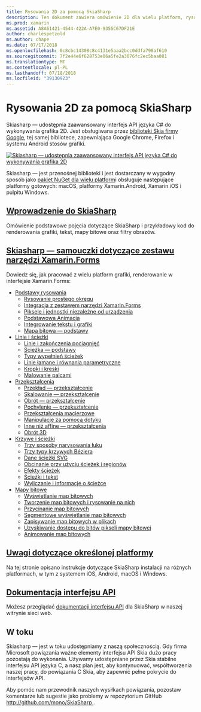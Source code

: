 ```yaml
---
title: Rysowania 2D za pomocą SkiaSharp
description: Ten dokument zawiera omówienie 2D dla wielu platform, rysowanie przy użyciu SkiaSharp. Łączy różne przewodniki, które opisują SkiaSharp i jej różnych interfejsów API.
ms.prod: xamarin
ms.assetid: A8A61421-4544-422A-A7E0-9355C67DF21E
author: charlespetzold
ms.author: chape
ms.date: 07/17/2018
ms.openlocfilehash: 0c8cbc14308c8c4131e5aaa2bcc0ddfa798af610
ms.sourcegitcommit: 7f2e44e6f628753e06a5fe2a3076fc2ec5baa081
ms.translationtype: MT
ms.contentlocale: pl-PL
ms.lasthandoff: 07/18/2018
ms.locfileid: "39130923"
---
```

# <a name="2d-drawing-with-skiasharp"></a>Rysowania 2D za pomocą SkiaSharp

Skiasharp — udostępnia zaawansowany interfejs API języka C# do wykonywania grafika 2D. Jest obsługiwana przez [biblioteki Skia firmy Google](http://skia.org), tej samej bibliotece, zapewniająca Google Chrome, Firefox i systemu Android stosów grafiki.

[![](images/ide-sml.png "Skiasharp — udostępnia zaawansowany interfejs API języka C# do wykonywania grafika 2D")](images/ide.png#lightbox)

Skiasharp — jest przenośnej biblioteki i jest dostarczany w wygodny sposób jako [pakiet NuGet dla wielu platform](https://www.nuget.org/packages/SkiaSharp)i obsługuje następujące platformy gotowych: macOS, platformy Xamarin.Android, Xamarin.iOS i pulpitu Windows.

## <a name="introduction-to-skiasharpgraphics-gamesskiasharpintroductionmd"></a>[Wprowadzenie do SkiaSharp](~/graphics-games/skiasharp/introduction.md)

Omówienie podstawowe pojęcia dotyczące SkiaSharp i przykładowy kod do renderowania grafiki, tekst, mapy bitowe oraz filtry obrazów.

## <a name="skiasharp-tutorials-for-xamarinformsxamarin-formsuser-interfacegraphicsskiasharpindexmd"></a>[Skiasharp — samouczki dotyczące zestawu narzędzi Xamarin.Forms](~/xamarin-forms/user-interface/graphics/skiasharp/index.md)

Dowiedz się, jak pracować z wielu platform grafiki, renderowanie w interfejsie Xamarin.Forms:

- [Podstawy rysowania](~/xamarin-forms/user-interface/graphics/skiasharp/basics/index.md)
  * [Rysowanie prostego okręgu](~/xamarin-forms/user-interface/graphics/skiasharp/basics/circle.md)
  * [Integracja z zestawem narzędzi Xamarin.Forms](~/xamarin-forms/user-interface/graphics/skiasharp/basics/integration.md)
  * [Piksele i jednostki niezależne od urządzenia](~/xamarin-forms/user-interface/graphics/skiasharp/basics/pixels.md)
  * [Podstawowa Animacja](~/xamarin-forms/user-interface/graphics/skiasharp/basics/animation.md)
  * [Integrowanie tekstu i grafiki](~/xamarin-forms/user-interface/graphics/skiasharp/basics/text.md)
  * [Mapa bitowa — podstawy](~/xamarin-forms/user-interface/graphics/skiasharp/basics/bitmaps.md)
- [Linie i ścieżki](~/xamarin-forms/user-interface/graphics/skiasharp/paths/index.md)
  * [Linie i zakończenia pociągnięć](~/xamarin-forms/user-interface/graphics/skiasharp/paths/lines.md)
  * [Ścieżka — podstawy](~/xamarin-forms/user-interface/graphics/skiasharp/paths/paths.md)
  * [Typy wypełnień ścieżek](~/xamarin-forms/user-interface/graphics/skiasharp/paths/fill-types.md)
  * [Linie łamane i równania parametryczne](~/xamarin-forms/user-interface/graphics/skiasharp/paths/polylines.md)
  * [Kropki i kreski](~/xamarin-forms/user-interface/graphics/skiasharp/paths/dots.md)
  * [Malowanie palcami](~/xamarin-forms/user-interface/graphics/skiasharp/paths/finger-paint.md)
- [Przekształcenia](~/xamarin-forms/user-interface/graphics/skiasharp/transforms/index.md)
  * [Przekład — przekształcenie](~/xamarin-forms/user-interface/graphics/skiasharp/transforms/translate.md)
  * [Skalowanie — przekształcenie](~/xamarin-forms/user-interface/graphics/skiasharp/transforms/scale.md)
  * [Obrót — przekształcenie](~/xamarin-forms/user-interface/graphics/skiasharp/transforms/rotate.md)
  * [Pochylenie — przekształcenie](~/xamarin-forms/user-interface/graphics/skiasharp/transforms/skew.md)
  * [Przekształcenia macierzowe](~/xamarin-forms/user-interface/graphics/skiasharp/transforms/matrix.md)
  * [Manipulacje za pomocą dotyku](~/xamarin-forms/user-interface/graphics/skiasharp/transforms/touch.md)
  * [Inne niż affine — przekształcenia](~/xamarin-forms/user-interface/graphics/skiasharp/transforms/non-affine.md)
  * [Obrót 3D](~/xamarin-forms/user-interface/graphics/skiasharp/transforms/3d-rotation.md)
- [Krzywe i ścieżki](~/xamarin-forms/user-interface/graphics/skiasharp/curves/index.md)
  * [Trzy sposoby narysowania łuku](~/xamarin-forms/user-interface/graphics/skiasharp/curves/arcs.md)
  * [Trzy typy krzywych Béziera](~/xamarin-forms/user-interface/graphics/skiasharp/curves/beziers.md)
  * [Dane ścieżki SVG](~/xamarin-forms/user-interface/graphics/skiasharp/curves/path-data.md)
  * [Obcinanie przy użyciu ścieżek i regionów](~/xamarin-forms/user-interface/graphics/skiasharp/curves/clipping.md)
  * [Efekty ścieżek](~/xamarin-forms/user-interface/graphics/skiasharp/curves/effects.md)
  * [Ścieżki i tekst](~/xamarin-forms/user-interface/graphics/skiasharp/curves/text-paths.md)
  * [Wyliczanie i informacje o ścieżce](~/xamarin-forms/user-interface/graphics/skiasharp/curves/information.md)
- [Mapy bitowe](~/xamarin-forms/user-interface/graphics/skiasharp/bitmaps/index.md)
  * [Wyświetlanie map bitowych](~/xamarin-forms/user-interface/graphics/skiasharp/bitmaps/displaying.md)
  * [Tworzenie map bitowych i rysowanie na nich](~/xamarin-forms/user-interface/graphics/skiasharp/bitmaps/drawing.md)
  * [Przycinanie map bitowych](~/xamarin-forms/user-interface/graphics/skiasharp/bitmaps/cropping.md)
  * [Segmentowe wyświetlanie map bitowych](~/xamarin-forms/user-interface/graphics/skiasharp/bitmaps/segmented.md)
  * [Zapisywanie map bitowych w plikach](~/xamarin-forms/user-interface/graphics/skiasharp/bitmaps/saving.md)
  * [Uzyskiwanie dostępu do bitów pikseli mapy bitowej](~/xamarin-forms/user-interface/graphics/skiasharp/bitmaps/pixel-bits.md)
  * [Animowanie map bitowych](~/xamarin-forms/user-interface/graphics/skiasharp/bitmaps/animating.md)

## <a name="platform-specific-notesgraphics-gamesskiasharpplatformmd"></a>[Uwagi dotyczące określonej platformy](~/graphics-games/skiasharp/platform.md)

Na tej stronie opisano instrukcje dotyczące SkiaSharp instalacji na różnych platformach, w tym z systemem iOS, Android, macOS i Windows.

## <a name="api-documentationhttpsdeveloperxamarincomapinamespaceskiasharp"></a>[Dokumentacja interfejsu API](https://developer.xamarin.com/api/namespace/SkiaSharp/)

Możesz przeglądać [dokumentacji interfejsu API](https://developer.xamarin.com/api/namespace/SkiaSharp/) dla SkiaSharp w naszej witrynie sieci web.

## <a name="work-in-progress"></a>W toku

Skiasharp — jest w toku udostępniamy z naszą społecznością. Gdy firma Microsoft powiązania ważne elementy interfejsu API Skia dużo pracy pozostają do wykonania. Używamy udostępniane przez Skia stabilne interfejsu API języka C, a nasz plan jest, aby kontynuować, współtworzenia naszej pracy, do powiązania C Skia, aby zapewnić pełne pokrycie do interfejsów API.

Aby pomóc nam przewodnik naszych wysiłkach powiązania, pozostaw komentarze lub sugestie jako problemy w repozytorium GitHub [ http://github.com/mono/SkiaSharp ](http://github.com/mono/SkiaSharp).
